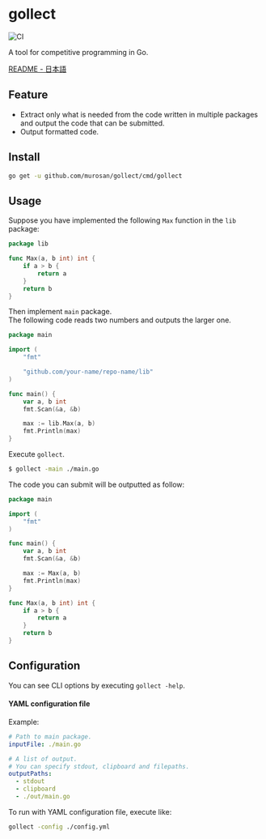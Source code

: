 # gollect

![CI](https://github.com/murosan/gollect/workflows/CI/badge.svg?branch=master)

A tool for competitive programming in Go.

[README - 日本語](./docs/README_ja.md)

## Feature

- Extract only what is needed from the code written in multiple packages and output the code that can be submitted.
- Output formatted code.

## Install

```sh
go get -u github.com/murosan/gollect/cmd/gollect
```

## Usage

Suppose you have implemented the following `Max` function in the `lib` package:

```go
package lib

func Max(a, b int) int {
	if a > b {
		return a
	}
	return b
}
```

Then implement `main` package.  
The following code reads two numbers and outputs the larger one.

```go
package main

import (
	"fmt"

	"github.com/your-name/repo-name/lib"
)

func main() {
	var a, b int
	fmt.Scan(&a, &b)

	max := lib.Max(a, b)
	fmt.Println(max)
}
```

Execute `gollect`.

```sh
$ gollect -main ./main.go
```

The code you can submit will be outputted as follow:

```go
package main

import (
	"fmt"
)

func main() {
	var a, b int
	fmt.Scan(&a, &b)

	max := Max(a, b)
	fmt.Println(max)
}

func Max(a, b int) int {
	if a > b {
		return a
	}
	return b
}
```

## Configuration

You can see CLI options by executing `gollect -help`.

#### YAML configuration file

Example:

```yml
# Path to main package.
inputFile: ./main.go

# A list of output.
# You can specify stdout, clipboard and filepaths.
outputPaths:
  - stdout
  - clipboard
  - ./out/main.go
```

To run with YAML configuration file, execute like:

```sh
gollect -config ./config.yml
```
